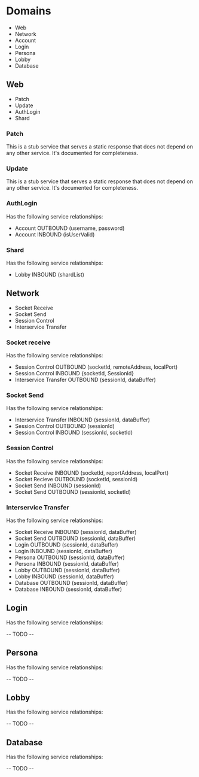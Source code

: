 # Domains

* Web
* Network
* Account
* Login
* Persona
* Lobby
* Database

## Web

* Patch
* Update
* AuthLogin
* Shard

### Patch

This is a stub service that serves a static response that does not depend on any other service. It's documented for completeness.

### Update

This is a stub service that serves a static response that does not depend on any other service. It's documented for completeness.

### AuthLogin

Has the following service relationships:

* Account OUTBOUND (username, password)
* Account INBOUND (isUserValid)

### Shard

Has the following service relationships:

* Lobby INBOUND (shardList)

## Network

* Socket Receive
* Socket Send
* Session Control
* Interservice Transfer

### Socket receive

Has the following service relationships:

* Session Control OUTBOUND (socketId, remoteAddress, localPort)
* Session Control INBOUND {socketId, SessionId}
* Interservice Transfer OUTBOUND (sessionId, dataBuffer)

### Socket Send

Has the following service relationships:

* Interservice Transfer INBOUND (sessionId, dataBuffer)
* Session Control OUTBOUND (sessionId)
* Session Control INBOUND (sessionId, socketId)

### Session Control

Has the following service relationships:

* Socket Receive INBOUND (socketId, reportAddress, localPort)
* Socket Recieve OUTBOUND (socketId, sessionId)
* Socket Send INBOUND (sessionId)
* Socket Send OUTBOUND (sessionId, socketId)

### Interservice Transfer

Has the following service relationships:

* Socket Receive INBOUND (sessionId, dataBuffer)
* Socket Send OUTBOUND (sessionId, dataBuffer)
* Login OUTBOUND (sessionId, dataBuffer)
* Login INBOUND (sessionId, dataBuffer)
* Persona OUTBOUND (sessionId, dataBuffer)
* Persona INBOUND (sessionId, dataBuffer)
* Lobby OUTBOUND (sessionId, dataBuffer)
* Lobby INBOUND (sessionId, dataBuffer)
* Database OUTBOUND (sessionId, dataBuffer)
* Database INBOUND (sessionId, dataBuffer)

## Login

Has the following service relationships:

-- TODO --

## Persona

Has the following service relationships:

-- TODO --

## Lobby

Has the following service relationships:

-- TODO --

## Database

Has the following service relationships:

-- TODO --
